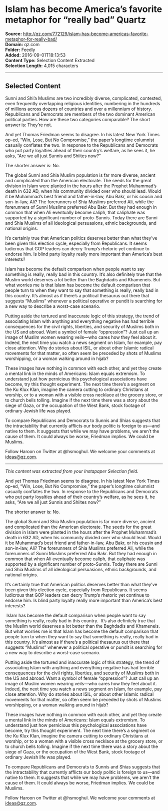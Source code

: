 # Islam has become America’s favorite metaphor for “really bad” Quartz

**Source:** http://qz.com/772129/islam-has-become-americas-favorite-metaphor-for-really-bad/  
**Domain:** qz.com  
**Folder:** Feedly  
**Added:** 2016-09-01T18:13:53  
**Content Type:** Selection Content Extracted  
**Selection Length:** 4,015 characters  


---

## Selected Content

Sunni and Shi’a Muslims are two incredibly diverse, complicated, contested, even frequently overlapping religious identities, numbering in the hundreds of millions across dozens of countries and over a millennium of history. Republicans and Democrats are members of the two dominant American political parties. How are these two categories comparable? The short answer is: They’re not.

And yet Thomas Friedman seems to disagree. In his latest New York Times op-ed, “Win, Lose, But No Compromise,” the paper’s longtime columnist casually conflates the two. In response to the Republicans and Democrats who put party loyalties ahead of their country’s welfare, as he sees it, he asks, “Are we all just Sunnis and Shiites now?”

The shorter answer is: No.

The global Sunni and Shia Muslim population is far more diverse, ancient and complicated than the American electorate. The seeds for the great division in Islam were planted in the hours after the Prophet Muhammad’s death in 632 AD, when his community divided over who should lead. Would it be Muhammad’s best friend and father-in-law, Abu Bakr, or his cousin and son-in-law, Ali? The forerunners of Shia Muslims preferred Ali, while the forerunners of Sunni Muslims preferred Abu Bakr. But they had enough in common that when Ali eventually become caliph, that caliphate was supported by a significant number of proto-Sunnis. Today there are Sunni and Shia Muslims of all ideological persuasions, ethnic backgrounds, and national origins.

It’s certainly true that American politics deserves better than what they’ve been given this election cycle, especially from Republicans. It seems ludicrous that GOP leaders can decry Trump’s rhetoric yet continue to endorse him. Is blind party loyalty really more important than America’s best interests?

Islam has become the default comparison when people want to say something is really, really bad in this country. It’s also definitely true that the Muslim world deserves a lot better than the Baghdadis and Khameneis. But what worries me is that Islam has become the default comparison that people turn to when they want to say that something is really, really bad in this country. It’s almost as if there’s a political thesaurus out there that suggests “Muslims” whenever a political operative or pundit is searching for a new way to describe a worst-case scenario.

Putting aside the tortured and inaccurate logic of this strategy, the trend of associating Islam with anything and everything negative has had terrible consequences for the civil rights, liberties, and security of Muslims both in the US and abroad. Want a symbol of female “oppression”? Just call up an image of Muslim women wearing veils—who cares how they feel about it. Indeed, the next time you watch a news segment on Islam, for example, pay close attention. Why do stories about ISIL, or about other Islamic radical movements for that matter, so often seem be preceded by shots of Muslims worshipping, or a woman walking around in hijab?

These images have nothing in common with each other, and yet they create a mental link in the minds of Americans: Islam equals extremism. To understand just how pernicious this psychological associations have become, try this thought experiment. The next time there’s a segment on the Ku Klux Klan, imagine the camera cutting to ordinary Christians at worship, or to a woman with a visible cross necklace at the grocery store, or to church bells tolling. Imagine if the next time there was a story about the siege of Gaza, or the occupation of the West Bank, stock footage of ordinary Jewish life was played.

To compare Republicans and Democrats to Sunnis and Shias suggests that the intractability that currently afflicts our body politic is foreign to us—and native to them. It suggests that while we may have problems, we aren’t the cause of them. It could always be worse, Friedman implies. We could be Muslims.

Follow Haroon on Twitter at @hsmoghul. We welcome your comments at ideas@qz.com.

---

*This content was extracted from your Instapaper Selection field.*

And yet Thomas Friedman seems to disagree. In his latest New York Times op-ed, “Win, Lose, But No Compromise,” the paper’s longtime columnist casually conflates the two. In response to the Republicans and Democrats who put party loyalties ahead of their country’s welfare, as he sees it, he asks, “Are we all just Sunnis and Shiites now?”

The shorter answer is: No.

The global Sunni and Shia Muslim population is far more diverse, ancient and complicated than the American electorate. The seeds for the great division in Islam were planted in the hours after the Prophet Muhammad’s death in 632 AD, when his community divided over who should lead. Would it be Muhammad’s best friend and father-in-law, Abu Bakr, or his cousin and son-in-law, Ali? The forerunners of Shia Muslims preferred Ali, while the forerunners of Sunni Muslims preferred Abu Bakr. But they had enough in common that when Ali eventually become caliph, that caliphate was supported by a significant number of proto-Sunnis. Today there are Sunni and Shia Muslims of all ideological persuasions, ethnic backgrounds, and national origins.

It’s certainly true that American politics deserves better than what they’ve been given this election cycle, especially from Republicans. It seems ludicrous that GOP leaders can decry Trump’s rhetoric yet continue to endorse him. Is blind party loyalty really more important than America’s best interests?

 Islam has become the default comparison when people want to say something is really, really bad in this country.  It’s also definitely true that the Muslim world deserves a lot better than the Baghdadis and Khameneis. But what worries me is that Islam has become the default comparison that people turn to when they want to say that something is really, really bad in this country. It’s almost as if there’s a political thesaurus out there that suggests “Muslims” whenever a political operative or pundit is searching for a new way to describe a worst-case scenario.

Putting aside the tortured and inaccurate logic of this strategy, the trend of associating Islam with anything and everything negative has had terrible consequences for the civil rights, liberties, and security of Muslims both in the US and abroad. Want a symbol of female “oppression”? Just call up an image of Muslim women wearing veils—who cares how they feel about it. Indeed, the next time you watch a news segment on Islam, for example, pay close attention. Why do stories about ISIL, or about other Islamic radical movements for that matter, so often seem be preceded by shots of Muslims worshipping, or a woman walking around in hijab?

These images have nothing in common with each other, and yet they create a mental link in the minds of Americans: Islam equals extremism. To understand just how pernicious this psychological associations have become, try this thought experiment. The next time there’s a segment on the Ku Klux Klan, imagine the camera cutting to ordinary Christians at worship, or to a woman with a visible cross necklace at the grocery store, or to church bells tolling. Imagine if the next time there was a story about the siege of Gaza, or the occupation of the West Bank, stock footage of ordinary Jewish life was played.

To compare Republicans and Democrats to Sunnis and Shias suggests that the intractability that currently afflicts our body politic is foreign to us—and native to them. It suggests that while we may have problems, we aren’t the cause of them. It could always be worse, Friedman implies. We could be Muslims.

Follow Haroon on Twitter at @hsmoghul. We welcome your comments at ideas@qz.com.
